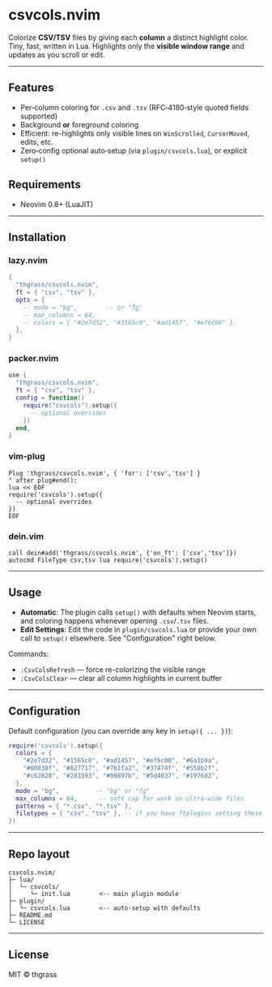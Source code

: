 # csvcols.nvim

Colorize **CSV/TSV** files by giving each **column** a distinct highlight color. Tiny, fast, written in Lua. Highlights only the **visible window range** and updates as you scroll or edit.

---

## Features
- Per‑column coloring for `.csv` and `.tsv` (RFC‑4180‑style quoted fields supported)
- Background **or** foreground coloring
- Efficient: re-highlights only visible lines on `WinScrolled`, `CursorMoved`, edits, etc.
- Zero‑config optional auto‑setup (via `plugin/csvcols.lua`), or explicit `setup()`

## Requirements
- Neovim 0.8+ (LuaJIT)

---

## Installation

### lazy.nvim
```lua
{
  "thgrass/csvcols.nvim",
  ft = { "csv", "tsv" },
  opts = {
    -- mode = "bg",        -- or "fg"
    -- max_columns = 64,
    -- colors = { "#2e7d32", "#1565c0", "#ad1457", "#ef6c00" },
  },
}
```

### packer.nvim
```lua
use {
  "thgrass/csvcols.nvim",
  ft = { "csv", "tsv" },
  config = function()
    require("csvcols").setup({
      -- optional overrides
    })
  end,
}
```

### vim-plug
```vim
Plug 'thgrass/csvcols.nvim', { 'for': ['csv','tsv'] }
" after plug#end():
lua << EOF
require('csvcols').setup({
  -- optional overrides
})
EOF
```

### dein.vim
```vim
call dein#add('thgrass/csvcols.nvim', {'on_ft': ['csv','tsv']})
autocmd FileType csv,tsv lua require('csvcols').setup()
```

---

## Usage
- **Automatic**: The plugin calls `setup()` with defaults when Neovim starts, and coloring happens whenever opening `.csv`/`.tsv` files.
- **Edit Settings**: Edit the code in `plugin/csvcols.lua` or provide your own call to `setup()` elsewhere. See "Configuration" right below.

Commands:
- `:CsvColsRefresh` — force re-colorizing the visible range
- `:CsvColsClear` — clear all column highlights in current buffer

---

## Configuration
Default configuration (you can override any key in `setup({ ... })`):

```lua
require('csvcols').setup({
  colors = {
    "#2e7d32", "#1565c0", "#ad1457", "#ef6c00", "#6a1b9a",
    "#00838f", "#827717", "#7b1fa2", "#37474f", "#558b2f",
    "#c62828", "#283593", "#00897b", "#5d4037", "#1976d2",
  },
  mode = "bg",          -- "bg" or "fg"
  max_columns = 64,      -- soft cap for work on ultra-wide files
  patterns = { "*.csv", "*.tsv" },
  filetypes = { "csv", "tsv" }, -- if you have ftplugins setting these
})
```

---

## Repo layout
```
csvcols.nvim/
├─ lua/
│  └─ csvcols/
│     └─ init.lua        <-- main plugin module
├─ plugin/
│  └─ csvcols.lua        <-- auto-setup with defaults
├─ README.md
└─ LICENSE
```

---

## License
MIT © thgrass
